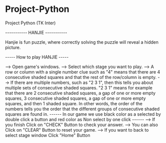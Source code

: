 Project-Python
==============

Project Python (TK Inter)

----------- HANJIE -----------

Hanjie is fun puzzle, where correctly solving the puzzle will reveal a hidden picture.

----- How to play HANJIE -----

--> Open game's windows. 
--> Select which stage you want to play.
--> A row or column with a single number clue such as "4" means that there are 4 consecutive shaded squares 
    and that the rest of the row/column is empty. 
--> If there are multiple numbers, such as "2 3 1", then this tells you about multiple sets of consecutive 
    shaded squares. "2 3 1" means for example that there are 2 consecutive shaded squares, a gap of one or 
    more empty squares, 3 consecutive shaded squares, a gap of one or more empty squares, and then 1 shaded square.
    In other words, the order of the numbers tells you the order that the different groups of consecutive shaded 
    squares are found in.
    ------ 
          In our game we use black color as a selected by double click a button and red color as 
          Non select by one click
    ------
--> If you finish Click on "CHECK" Button to check your answer.
--> You can also Click on "CLEAR" Button to reset your game.
--> If you want to back to select stage window Click "Home" Button
